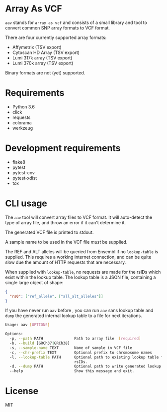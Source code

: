 # Array As VCF

`aav` stands for `array as vcf` and consists of a small library and tool to 
convert common SNP array formats to VCF format.

There are four currently supported array formats:

* Affymetrix (TSV export)
* Cytoscan HD Array (TSV export)
* Lumi 317k array (TSV export)
* Lumi 370k array (TSV export)

Binary formats are not (yet) supported.
 

# Requirements

* Python 3.6
* click
* requests
* colorama
* werkzeug

# Development requirements

* flake8
* pytest
* pytest-cov
* pytest-xdist
* tox


# CLI usage

The `aav` tool will convert array files to VCF format.
It will auto-detect the type of array file, and throw an error if it can't
determine it. 

The generated VCF file is printed to stdout.

A sample name to be used in the VCF file _must_ be supplied.

The REF and ALT alleles will be queried from Ensembl if no `lookup-table` is
supplied. This requires a working internet connection, and can be quite slow
due the amount of HTTP requests that are necessary.

When supplied with `lookup-table`, no requests are made for the rsIDs 
which exist within the lookup table. The lookup table is a JSON file,
containing a single large object of shape:

```json
{
  "rs0": ["ref_allele", ["all_alt_alleles"]]
}
``` 

If you have never run `aav` before , you can run `aav` sans lookup table
and `dump` the generated internal lookup table to a file for next iterations.

```bash
Usage: aav [OPTIONS]

Options:
  -p, --path PATH              Path to array file  [required]
  -b, --build [GRCh37|GRCh38]
  -s, --sample-name TEXT       Name of sample in VCF file
  -c, --chr-prefix TEXT        Optional prefix to chromosome names
  -l, --lookup-table PATH      Optional path to existing lookup table for
                               rsIDs.
  -d, --dump PATH              Optional path to write generated lookup table
  --help                       Show this message and exit.

```

# License
 
MIT

